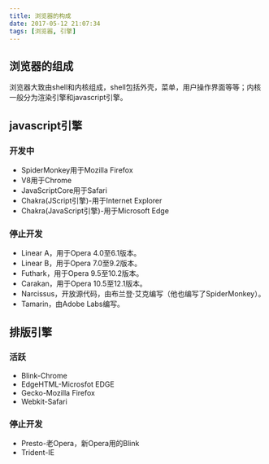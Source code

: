 ```yaml
---
title: 浏览器的构成
date: 2017-05-12 21:07:34
tags: [浏览器, 引擎]
---
```


## 浏览器的组成
浏览器大致由shell和内核组成，shell包括外壳，菜单，用户操作界面等等；内核一般分为渲染引擎和javascript引擎。

## javascript引擎
### 开发中
- SpiderMonkey用于Mozilla       Firefox
- V8用于Chrome
- JavaScriptCore用于Safari
- Chakra(JScript引擎)-用于Internet       Explorer
- Chakra(JavaScript引擎)-用于Microsoft       Edge

### 停止开发
- Linear A，用于Opera       4.0至6.1版本。
- Linear B，用于Opera       7.0至9.2版本。
- Futhark，用于Opera 9.5至10.2版本。
- Carakan，用于Opera 10.5至12.1版本。
- Narcissus，开放源代码，由布兰登·艾克编写（他也编写了SpiderMonkey）。
- Tamarin，由Adobe Labs编写。

## 排版引擎
### 活跃
- Blink-Chrome
- EdgeHTML-Microsfot EDGE
- Gecko-Mozilla Firefox
- Webkit-Safari

### 停止开发
- Presto-老Opera，新Opera用的Blink
- Trident-IE
